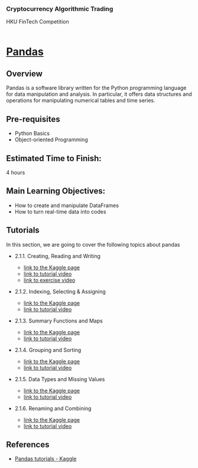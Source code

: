 ### Cryptocurrency Algorithmic Trading
HKU FinTech Competition
<br><br>

# <ins> Pandas <ins/>

## Overview
Pandas is a software library written for the Python programming language for data manipulation and analysis. In particular, it offers data structures and operations for manipulating numerical tables and time series.

## Pre-requisites
- Python Basics
- Object-oriented Programming

## Estimated Time to Finish:
4 hours

## Main Learning Objectives:
- How to create and manipulate DataFrames
- How to turn real-time data into codes

## Tutorials

In this section, we are going to cover the following topics about pandas

- 2.1.1. Creating, Reading and Writing

    * [link to the Kaggle page](https://www.kaggle.com/residentmario/creating-reading-and-writing)
    * [link to tutorial video](https://drive.google.com/file/d/1DgCUsq_iVxM4aUQbodeN6-yVY6ealGnG/view?usp=sharing)
    * [link to exercise video](https://drive.google.com/file/d/1XdjB16L6rLoH3HTK6dCwaL_5jjohhGPL/view?usp=sharing)

- 2.1.2. Indexing, Selecting & Assigning

    * [link to the Kaggle page](https://www.kaggle.com/residentmario/indexing-selecting-assigning)
    * [link to tutorial video](https://drive.google.com/file/d/1GSH6qtspbM_wdKuBl6T1iMX5CaB9LXVG/view?usp=sharing)

- 2.1.3. Summary Functions and Maps

    * [link to the Kaggle page](https://www.kaggle.com/residentmario/summary-functions-and-maps)
    * [link to tutorial video](https://drive.google.com/file/d/1EJZ6q2f9qkvnjV1TraRvNdxRZmTdxyW1/view?usp=sharing)

- 2.1.4. Grouping and Sorting

    * [link to the Kaggle page](https://www.kaggle.com/residentmario/grouping-and-sorting)
    * [link to tutorial video](https://drive.google.com/file/d/1Ln7nUAGJkBLwPaBa0tK5QXTOBB2IHF2T/view?usp=sharing)

- 2.1.5. Data Types and Missing Values

    * [link to the Kaggle page](https://www.kaggle.com/residentmario/data-types-and-missing-values)
    * [link to tutorial video](https://drive.google.com/file/d/1qX3LLcNkND9g5lPIZAZqwpyW4SX41q7H/view?usp=sharing)

- 2.1.6. Renaming and Combining

    * [link to the Kaggle page](https://www.kaggle.com/residentmario/renaming-and-combining)
    * [link to tutorial video](https://drive.google.com/file/d/1ifNP8mXLPBrMARDhShwmyLV8UaZjARav/view?usp=sharing)

## References

- [Pandas tutorials - Kaggle](https://www.kaggle.com/learn/pandas)
